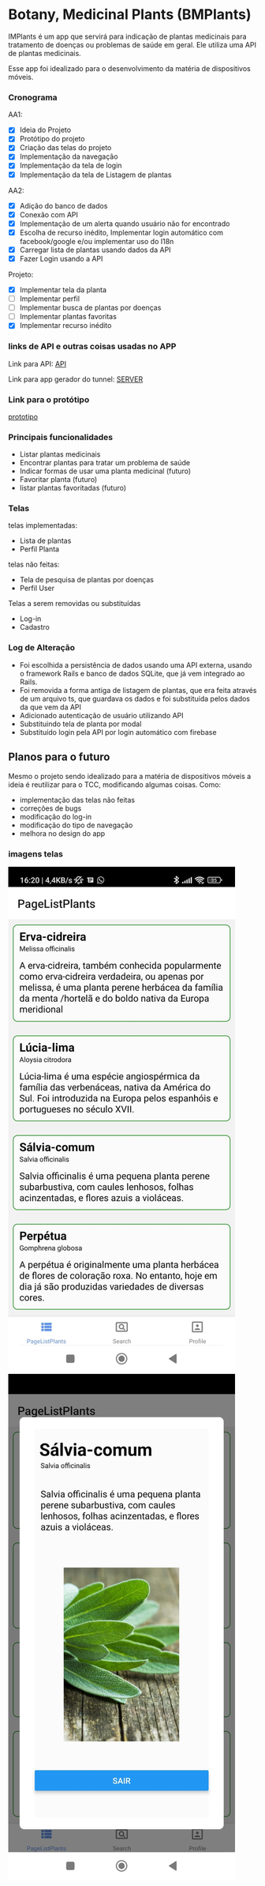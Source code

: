 # Botany, Medicinal Plants (BMPlants)

IMPlants é um app que servirá para indicação de plantas medicinais para tratamento de doenças ou problemas de saúde em geral.
Ele utiliza uma API de plantas medicinais.

Esse app foi idealizado para o desenvolvimento da matéria de dispositivos móveis.

### Cronograma

AA1:

- [x] Ideia do Projeto
- [x] Protótipo do projeto
- [x] Criação das telas do projeto
- [x] Implementação da navegação
- [x] Implementação da tela de login
- [x] Implementação da tela de Listagem de plantas

AA2:

- [x] Adição do banco de dados
- [x] Conexão com API
- [x] Implementação de um alerta quando usuário não for encontrado
- [x] Escolha de recurso inédito, Implementar login automático com facebook/google e/ou implementar uso do I18n
- [x] Carregar lista de plantas usando dados da API
- [x] Fazer Login usando a API

Projeto:

- [x] Implementar tela da planta
- [ ] Implementar perfil
- [ ] Implementar busca de plantas por doenças
- [ ] Implementar plantas favoritas
- [x] Implementar recurso inédito

### links de API e outras coisas usadas no APP

Link para API:
[API](https://github.com/rgoudinho/BMPlants-API)

Link para app gerador do tunnel:
[SERVER](https://github.com/andresjesse/localserver)

### Link para o protótipo

[prototipo](https://www.figma.com/file/ejBHR58CBIKx9gpMH8MiIv/Untitled?node-id=0%3A1)

### Principais funcionalidades

- Listar plantas medicinais
- Encontrar plantas para tratar um problema de saúde
- Indicar formas de usar uma planta medicinal (futuro)
- Favoritar planta (futuro)
- listar plantas favoritadas (futuro)

### Telas

telas implementadas:

- Lista de plantas
- Perfil Planta

telas não feitas:

- Tela de pesquisa de plantas por doenças
- Perfil User

Telas a serem removidas ou substituídas

- Log-in
- Cadastro

### Log de Alteração

- Foi escolhida a persistência de dados usando uma API externa, usando o framework Rails e banco de dados SQLite, que já vem integrado ao Rails.
- Foi removida a forma antiga de listagem de plantas, que era feita através de um arquivo ts, que guardava os dados e foi substituída pelos dados da que vem da API
- Adicionado autenticação de usuário utilizando API
- Substituindo tela de planta por modal
- Substituído login pela API por login automático com firebase

## Planos para o futuro

Mesmo o projeto sendo idealizado para a matéria de dispositivos móveis a ideia é reutilizar para o TCC, modificando algumas coisas.
Como:

- implementação das telas não feitas
- correções de bugs
- modificação do log-in
- modificação do tipo de navegação
- melhora no design do app

### imagens telas

![Lista de plantas](assets/prints-telas/p-list.jpeg)
![modal de plantas](assets/prints-telas/p-plant.jpeg)
